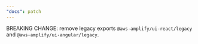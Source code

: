 ```yaml
---
"docs": patch
---
```


BREAKING CHANGE: remove legacy exports `@aws-amplify/ui-react/legacy` and `@aws-amplify/ui-angular/legacy`.
